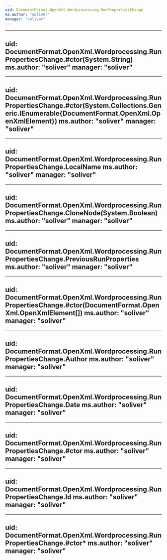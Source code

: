 ```yaml
---
uid: DocumentFormat.OpenXml.Wordprocessing.RunPropertiesChange
ms.author: "soliver"
manager: "soliver"
---
```


---
uid: DocumentFormat.OpenXml.Wordprocessing.RunPropertiesChange.#ctor(System.String)
ms.author: "soliver"
manager: "soliver"
---

---
uid: DocumentFormat.OpenXml.Wordprocessing.RunPropertiesChange.#ctor(System.Collections.Generic.IEnumerable{DocumentFormat.OpenXml.OpenXmlElement})
ms.author: "soliver"
manager: "soliver"
---

---
uid: DocumentFormat.OpenXml.Wordprocessing.RunPropertiesChange.LocalName
ms.author: "soliver"
manager: "soliver"
---

---
uid: DocumentFormat.OpenXml.Wordprocessing.RunPropertiesChange.CloneNode(System.Boolean)
ms.author: "soliver"
manager: "soliver"
---

---
uid: DocumentFormat.OpenXml.Wordprocessing.RunPropertiesChange.PreviousRunProperties
ms.author: "soliver"
manager: "soliver"
---

---
uid: DocumentFormat.OpenXml.Wordprocessing.RunPropertiesChange.#ctor(DocumentFormat.OpenXml.OpenXmlElement[])
ms.author: "soliver"
manager: "soliver"
---

---
uid: DocumentFormat.OpenXml.Wordprocessing.RunPropertiesChange.Author
ms.author: "soliver"
manager: "soliver"
---

---
uid: DocumentFormat.OpenXml.Wordprocessing.RunPropertiesChange.Date
ms.author: "soliver"
manager: "soliver"
---

---
uid: DocumentFormat.OpenXml.Wordprocessing.RunPropertiesChange.#ctor
ms.author: "soliver"
manager: "soliver"
---

---
uid: DocumentFormat.OpenXml.Wordprocessing.RunPropertiesChange.Id
ms.author: "soliver"
manager: "soliver"
---

---
uid: DocumentFormat.OpenXml.Wordprocessing.RunPropertiesChange.#ctor*
ms.author: "soliver"
manager: "soliver"
---
